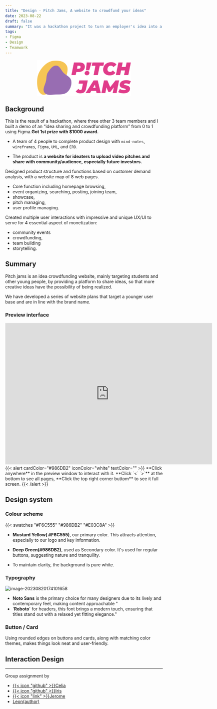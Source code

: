 ```yaml
---
title: "Design - Pitch Jams, A website to crowdfund your ideas"
date: 2023-08-22
draft: false
summary: "It was a hackathon project to turn an employer's idea into a prototype web page in 2 days. Our 4-member student team won the first place in the program and $1000 in prize money."
tags:
- Figma
- Design
- Teamwork
---
```

<img src="Logo.png" alt="PitchJams" width=300px style="display: block; margin-left: auto; margin-right: auto;">

## Background

This is the result of a hackathon, where three other 3 team members and I built a demo of an “idea sharing and crowdfunding platform” from 0 to 1 using Figma.**Got 1st prize with $1000 award.**

- A team of 4 people to complete product design with `mind-notes`, `wireframes`, `Figma`, `UML`, and `ERD`. 

- The product is **a website for ideaters to upload video pitches and share with community/audience, especially future investors.**

Designed product structure and functions based on customer demand analysis, with a website map of 8 web pages. 
- Core function including homepage browsing, 
- event organizing, searching, posting, joining team, 
- showcase, 
- pitch managing, 
- user profile managing.

Created multiple user interactions with impressive and unique UX/UI to serve for 4 essential aspect of monetization: 
- community events
- crowdfunding,
- team building
- storytelling.



## Summary
Pitch jams is an idea crowdfunding website, mainly targeting students and other young people, by providing a platform to share ideas, so that more creative ideas have the possibility of being realized.

We have developed a series of website plans that target a younger user base and are in line with the brand name.

### Preview interface

<iframe style="border: 1px solid rgba(0, 0, 0, 0.1);" width="660" height="450" src="https://www.figma.com/embed?embed_host=share&url=https%3A%2F%2Fwww.figma.com%2Fproto%2FiPlSWlebbBTFRwGwHxY2TD%2FPitch-Jams%3Fpage-id%3D0%253A1%26type%3Ddesign%26node-id%3D15-5%26viewport%3D1315%252C403%252C0.52%26t%3DLiU5QGsT31KA96oj-1%26scaling%3Dscale-down-width%26starting-point-node-id%3D15%253A5%26mode%3Ddesign" allowfullscreen></iframe>
{{< alert cardColor="#986DB2" iconColor="white" textColor="" >}}
**Click anywhere** in the preview window to interact with it. **Click  `<` `>`** at the bottom to see all pages, **Click the top right corner buttom** to see it full screen.
{{< /alert >}}

## Design system


### Colour scheme

{{< swatches "#F6C555" "#986DB2" "#E03C8A" >}}

- **Mustard Yellow( #F6C555)**, our primary color. This attracts attention, especially to our logo and key information. 

- **Deep Green(#986DB2)**, used as Secondary color. It's used for regular buttons, suggesting nature and tranquility.

- To maintain clarity, the background is pure white.  

### Typography

![image-20230820174101658](image-20230820174101658.png)
- **Noto Sans** is the primary choice for many designers due to its lively and contemporary feel, making content approachable "
-  '**Roboto**' for headers, this font brings a modern touch, ensuring that titles stand out with a relaxed yet fitting elegance."

### Button / Card


Using rounded edges on buttons and cards, along with matching color themes, makes things look neat and user-friendly.

## Interaction Design

---

Group assignment by 
- <u>{{< icon "github" >}}[Celia](https://www.linkedin.com/in/thomas-castillo-a13b67220/)</u> 
- <u>{{< icon "github" >}}[Iris](https://github.com/Iriswang0916)</u> 
- <u>{{< icon "link" >}}[Jerome](https://hitori.rocks/)</u>
- <u>[Leon(author)](https://cestduleon.dev)</u> 
